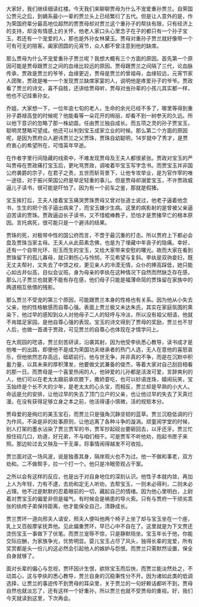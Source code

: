 
大家好，我们继续细读红楼。今天我们来聊聊贾母为什么不宠爱重孙贾兰。自荣国公贾元之后，到嫡系最小一辈的贾兰头上已经繁衍了五代。但是让人意外的是，作为荣国府辈分最高地位超然的贾贾母却对贾兰这个重孙子的帮扶有限，只有经济上的支持，却没有情感上的关怀，他老人家口头心里念子在子的都只有一个孙子宝玉，若还有一个宠爱的人，那也是外孙女林黛玉。贾母对重孙子贾兰就好像带一个可有可无的陪客。阖家团圆的元宵节，众人都不曾注意到他的缺席。

那么贾母为什么不宠爱重孙子贾兰呢？我想大概有三个方面的原因。首先第一个原因可能是贾母跟贾兰之间的血缘比较远的原因。贾母跟贾兰之间隔了三代，论血脉传承，贾政是贾兰的爷爷，血缘更近，贾母是贾兰的曾祖母，血缘较远，元宵节家人团聚，贾政是唯一一个发现贾兰缺席家宴的人，说明他是疼爱孙子的爷爷。贾政看了贾兰的诗文，喜不自胜，还讲给贾母听，贾母对虫孙辈的小孩儿其实都一样，他也不记挂重孙女。

乔姐，大家想一下，一位年逾七旬的老人，生命的余光已经不多了，哪里等得到重孙子爵禄高登的时候呢？他能看等一朵花开的绚丽，却看不到一树参天的久远。所以他下意识的忽略了那一株幼苗。任由贾兰独自成长。而五项之灵的孙子贾宝玉，聪明灵慧略可望成。他还可以判到宝玉成家立业的时候。那么第二个方面的原因呢，是因为贾府众人避讳贾兰之父贾珠，贾珠自幼聪明，14岁就中了秀才，是贾府衷心的希望所在，可惜英年早逝。

在作者字里行间隐藏的线索中，不难发现贾母及王夫人都很紧张。贾政对宝玉的严叫贾母在贾政痛打宝玉后，更叱骂贾政，调唆着毕宝玉写字念书。而贾宝玉并非国公府袭爵的宗子，在君子之责，五世而斩背景下，让他专攻举业，是为官作宰的唯一途径，对于振兴荣国公府是举足轻重的事儿。但是贾母却溺爱宝玉，不许贾政威逼儿子读书，很可能是吓怕了。因为有一个前车之鉴，那就是假猪。

宝玉挨打后，王夫人搂着宝玉痛哭贾珠贾母又曾对张道士说过，他老子逼着他念书，生生的把个孩子逼出病来了，而宝玉嫌少生病。这里的病影射的是曾被父亲逼迫苦读的贾珠。贾政逼迫长子读书，又不惜棍棒教子，恐怕才是贾猪早亡的根本原因。言托病死，很可能只是一个避讳的结果。

贾珠的死，对极带中性的国公府而言，不啻于最沉重的打击。所以贾府上下都必会盘及贾珠当家主母。王夫人从此茹素念佛，也是为了埋藏中年丧子的隐痛。幸好，还有一个自带光环、衔玉而生的宝玉，又给大家带来安慰的曙光。故而大家在看到贾珠留下的孤儿寡母，就只剩伤心与怜悯，不见希望与复斜。李纨是双驹妾妇，既无丈夫帮衬，又失去了中馈之权，更见亲人的冷漠无情，众仆的捧高踩低，她只能心如古井似高，目似会议班。身为母亲的李纨在这种情况下自然而然缺乏存在感，那么儿子贾兰也就更不能有存在感，他们母子只能是福薄命简的贾珠留在家族中的两道相互依偎的残影。

那么贾兰不受宠的第三个原因，可能跟贾兰本身的性格也有关系。因为他从小失去父亲，他的性格敏感而自尊心强。表面上贾兰极又未达朱氏，其实在家庭氛围的熏染下，他过早的感知到众人对他母子二人的轻呼与冷淡，所以没有祖父相请，他就不肯踏足家园，是他自尊心强的表现。宝玉的诗文得到了贾母的奖励，贾兰也不甘人后，也做一首递于贾政，可见贾兰的自尊心也体现在才情学问上。

在大观园的呓语，贾兰刻苦研读，沿袭其射，因为他受李纨悉心教导，读书成才是他唯一的出路，即便他不是成为荣国功夫继承者的热门人选，无人在意他的喜怒哀乐，但他依然志存高远，砥砺前行。他与世无争，并非真的不争，而是在沉默中积蓄力量，以其未来的厚积薄发，他要做文武兼备的俊杰，等着大家对自己刮目相看的那一日。而贾母是一个喜爱热闹的人，他钟爱的儿孙都是活泼可爱，言辞爽利的人，他们可以在老太太跟前承欢膝下，撒娇耍吃，也可以妙语连珠，嬉闹玩笑，宝玉始终是个长不大的少年，是老太太的心头宝，而相反，贾兰却是早熟的小大人。命运是允的安排，让他过早的失去了顶门立户的父亲，也让他过早的失去了天真烂漫。在没有获得足够立身之本之前，他活得谨小慎微，活的规矩本分。

贾母爱的是绚烂的美玉宝石，而贾兰只是强角沉静坚韧的蓝草。贾兰沉稳低调的行为作风，不染是非的处事原则，让他远离了各种斗争的漩涡。顽童闹学堂的时候，别人打架的墨水沾染了贾兰贾军的书，贾军抄起砚台要砸回去，以牙还牙。贾兰忙按住砚几口，劝道，好兄弟，不与咱们相干。可是贾军不听他劝，抱起书匣子来照。那边轮过去又殃及一干无辜，将事情闹得越发不可收拾。

贾兰面对这一场风波，说是独善其身，隔岸观火也不为过。他一不做和事老，双方劝和。二不做帮手，拉一个打一个。他只是冷眼旁观占干案。

之所以会有这样的反应，也是出于对自身地位的深刻认识。他性子本就内敛，再加上人为年轻，力有不逮，去劝和定无人听劝，去帮宝玉，一则未必得利，二则未必占理。他不过是默默的忍着眼前的一切，藏起自己的情绪。因为他心里明白，上尉着对贾宝玉的偏爱非但是福气，有时候会是祸患的导火索。只有与贾府一干顽劣乖张的纨绔子弟保持距离，他才能保全自己，清静成长。

贾兰贾环一道向邢夫人请安，邢夫人便叫他两个椅子上坐了却与宝玉坐在一个座，乳上又百般摩挲抚弄他。见此偏重贾环，早已心中不自在了。这里就是为下文贾还烫伤宝玉一事做下了伏笔。而贾兰宠辱不惊，只是静默陪坐。宝玉年长于他，你能交际应酬，为家族争光，优势明显。婴儿宝玉占尽了风头，独得长辈的宠爱，所有奖赏都是头一份儿的这必然会引起他人的嫉妒与怨恨。而贾兰只需默然设置，保全自身就够了。

面对长辈的偏心与忽视，贾环因计生恨，欲除宝玉而后快，而贾兰能淡然处之，不动其心，这与李纨的悉心教导，贾兰自身的沉稳秉性分不开。因为诸如此类的低调选择，让贾兰的事迹传不到贾母的耳朵里，关于贾兰的一句好赖话都听不到，贾母自然也就淡忘了，还有这样一个好重孙，所以贾兰也就不受贾母的重视。好，我们今天就读到这里，下次再会。


